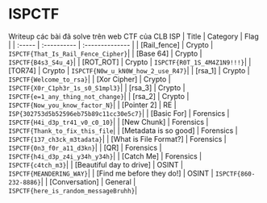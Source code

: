 # ISPCTF
Writeup các bài đã solve trên web CTF của CLB ISP
| Title | Category | Flag | 
| :----- | :---------- | :-------------- | 
| [Rail_fence] | Crypto | `ISPCTF{That_Is_Rail_Fence_Cipher}`|
| [Base 64] | Crypto | `ISPCTF{B4s3_S4u_4}`|
| [ROT_ROT] | Crypto | `ISPCTF{R0T_1S_4M4Z1N9!!!}`|
| [TOR74] | Crypto | `ISPCTF{N0w_u_kN0W_how_2_use_R47}`|
| [rsa_1] | Crypto | `ISPCTF{Welcome_to_rsa}`|
| [Xor Cipher] | Crypto | `ISPCTF{X0r_C1ph3r_1s_s0_S1mpl3}`|
| [rsa_3] | Crypto | `ISPCTF{e=1_any_thing_not_change}`|
| [rsa_2] | Crypto | `ISPCTF{Now_you_know_factor_N}`|
| [Pointer 2] | RE | `ISP{302753d5b52596eb75b89c11cc30e5c7}`|
| [Basic For] | Forensics | `ISPCTF{H4i_d3p_tr41_v0_c0_10}`|
| [New Chunk] | Forensics | `ISPCTF{Thank_to_fix_this_file`|
| [Metadata is so good] | Forensics | `ISPCTF{137_ch3ck_m3tadata}`|
| [What is File Format?] | Forensics | `ISPCTF{0n3_f0r_a11_d3kn}`|
| [QR] | Forensics | `ISPCTF{h4i_d3p_z4i_y34h_y34h}`|
| [Catch Me] | Forensics | `ISPCTF{c4tch_m3}`|
| [Beautiful day to drive] | OSINT | `ISPCTF{MEANDERING_WAY}`|
| [Find me before they do!] | OSINT | `ISPCTF{860-232-8886}`|
| [Conversation] | General | `ISPCTF{here_is_random_messageBruhh}`|
